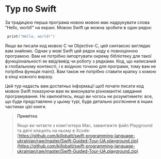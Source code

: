# Тур по Swift
За традицією перша програма новою мовою має надрукувати слова “Hello, world!” на екрані. Мовою Swift це можна зробити в один рядок:

```swift
 print("Hello, world!")

```
Якщо ви писали код мовою C чи Objective-C, цей синтаксис виглядає вам знайомо. Однак у мові Swift цей рядок коду є повноцінною програмою. Вам не потрібно імпортувати окрему бібліотеку для такої функціональності як ввід/вивід чи роботу з рядками. Код, що написаний в глобальному контексті, і є вхідною точкою для програми, тому вам не потрібна функція  main(). Вам також не потрібно ставити крапку з комою в кінці кожного виразу.

Цей тур надасть вам достатньо інформації щоб почати писати код мовою Swift показуючи вам як виконувати різноманітні завдання програмування. Не хвилюйтесь, якщо ви чогось не розумітимете: все, що буде представлено у цьому турі, буде детально роз’яснене в інших частинах цієї книги.

> **Примітка**
> 
> Якщо ви читаєте з комп'ютера Mac, завантажте файл Playground та двічі клацніть на ньому в Xcode: [https://github.com/killobatt/swift-programming-language-ukrainian/raw/master/Swift-Guided-Tour-UA.playground.zip](https://github.com/killobatt/swift-programming-language-ukrainian/raw/master/Swift-Guided-Tour-UA.playground.zip)